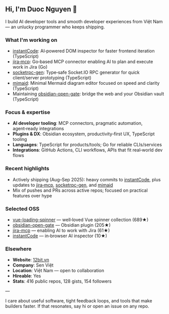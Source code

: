 ## Hi, I'm Duoc Nguyen 👋

I build AI developer tools and smooth developer experiences from Việt Nam — an unlucky programmer who keeps shipping.

### What I'm working on
- [instantCode](https://github.com/nguyenvanduocit/instantCode): AI‑powered DOM inspector for faster frontend iteration (TypeScript)
- [jira‑mcp](https://github.com/nguyenvanduocit/jira-mcp): Go‑based MCP connector enabling AI to plan and execute work in Jira (Go)
- [socketrpc-gen](https://github.com/nguyenvanduocit/socketrpc-gen): Type‑safe Socket.IO RPC generator for quick client/server prototyping (TypeScript)
- [mimaid](https://github.com/nguyenvanduocit/mimaid): Minimal Mermaid diagram editor focused on speed and clarity (TypeScript)
- Maintaining [obsidian-open-gate](https://github.com/nguyenvanduocit/obsidian-open-gate): bridge the web and your Obsidian vault (TypeScript)

### Focus & expertise
- **AI developer tooling**: MCP connectors, pragmatic automation, agent‑ready integrations
- **Plugins & DX**: Obsidian ecosystem, productivity‑first UX, TypeScript tooling
- **Languages**: TypeScript for products/tools; Go for reliable CLIs/services
- **Integrations**: GitHub Actions, CLI workflows, APIs that fit real‑world dev flows

### Recent highlights
- Actively shipping (Aug–Sep 2025): heavy commits to [instantCode](https://github.com/nguyenvanduocit/instantCode), plus updates to [jira‑mcp](https://github.com/nguyenvanduocit/jira-mcp), [socketrpc-gen](https://github.com/nguyenvanduocit/socketrpc-gen), and [mimaid](https://github.com/nguyenvanduocit/mimaid)
- Mix of pushes and PRs across active repos; focused on practical features over hype

### Selected OSS
- [vue-loading-spinner](https://github.com/nguyenvanduocit/vue-loading-spinner) — well‑loved Vue spinner collection (689★)
- [obsidian-open-gate](https://github.com/nguyenvanduocit/obsidian-open-gate) — Obsidian plugin (205★)
- [jira-mcp](https://github.com/nguyenvanduocit/jira-mcp) — enabling AI to work with Jira (61★)
- [instantCode](https://github.com/nguyenvanduocit/instantCode) — in‑browser AI inspector (10★)

### Elsewhere
- **Website**: [12bit.vn](https://12bit.vn)
- **Company**: Sen Việt
- **Location**: Việt Nam — open to collaboration
- **Hireable**: Yes
- **Stats**: 416 public repos, 128 gists, 154 followers

—

I care about useful software, tight feedback loops, and tools that make builders faster. If that resonates, say hi or open an issue on any repo.
